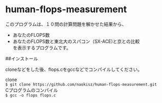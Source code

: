 # human-flops-measurement  

このプログラムは、１０問の計算問題を解かせた結果から、  
* あなたのFLOPS数  
* あなたのFLOPS数と東北大のスパコン（SX-ACE)と京との比較  
を表示するプログラムです。

##インストール

cloneなどをした後、flops.cをgccなどでコンパイルしてください。

clone  
`$ git clone https://github.com/naokisz/human-flops-measurement.git`  
Cプログラムのコンパイル  
`$ gcc -o flops flops.c`  
